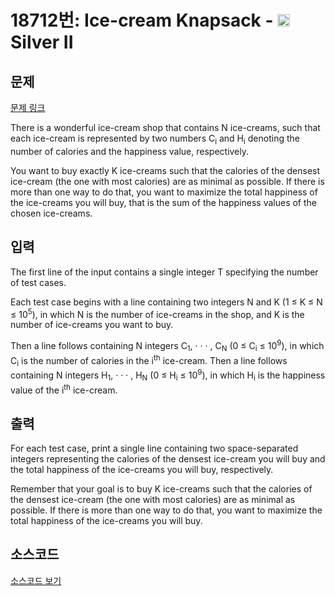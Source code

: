 # 18712번: Ice-cream Knapsack - <img src="https://static.solved.ac/tier_small/9.svg" style="height:20px" /> Silver II

<!-- performance -->

<!-- 문제 제출 후 깃허브에 푸시를 했을 때 제출한 코드의 성능이 입력될 공간입니다.-->

<!-- end -->

## 문제

[문제 링크](https://boj.kr/18712)


<p>There is a wonderful ice-cream shop that contains N ice-creams, such that each ice-cream is represented by two numbers C<sub>i</sub> and H<sub>i</sub> denoting the number of calories and the happiness value, respectively.</p>

<p>You want to buy exactly K ice-creams such that the calories of the densest ice-cream (the one with most calories) are as minimal as possible. If there is more than one way to do that, you want to maximize the total happiness of the ice-creams you will buy, that is the sum of the happiness values of the chosen ice-creams.</p>



## 입력


<p>The first line of the input contains a single integer T specifying the number of test cases.</p>

<p>Each test case begins with a line containing two integers N and K (1 ≤ K ≤ N ≤ 10<sup>5</sup>), in which N is the number of ice-creams in the shop, and K is the number of ice-creams you want to buy.</p>

<p>Then a line follows containing N integers C<sub>1</sub>, · · · , C<sub>N</sub> (0 ≤ C<sub>i</sub> ≤ 10<sup>9</sup>), in which C<sub>i</sub> is the number of calories in the i<sup>th</sup> ice-cream. Then a line follows containing N integers H<sub>1</sub>, · · · , H<sub>N</sub> (0 ≤ H<sub>i</sub> ≤ 10<sup>9</sup>), in which H<sub>i</sub> is the happiness value of the i<sup>th</sup> ice-cream.</p>



## 출력


<p>For each test case, print a single line containing two space-separated integers representing the calories of the densest ice-cream you will buy and the total happiness of the ice-creams you will buy, respectively.</p>

<p>Remember that your goal is to buy K ice-creams such that the calories of the densest ice-cream (the one with most calories) are as minimal as possible. If there is more than one way to do that, you want to maximize the total happiness of the ice-creams you will buy.</p>



## 소스코드

[소스코드 보기](Ice-cream%20Knapsack.cpp)
